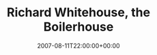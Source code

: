 ---
templateKey: event
guid: 0893f67c-6eab-11ea-99c5-002590d1d1b0
date: 2007-08-11T22:00:00+00:00
eventTime: '9pm -1am'
title: Richard Whitehouse, the Boilerhouse
artist: Richard Whitehouse
city: Toronto
venue: the Boilerhouse
group: Tim Shia
guests: Ross Macintyre
---